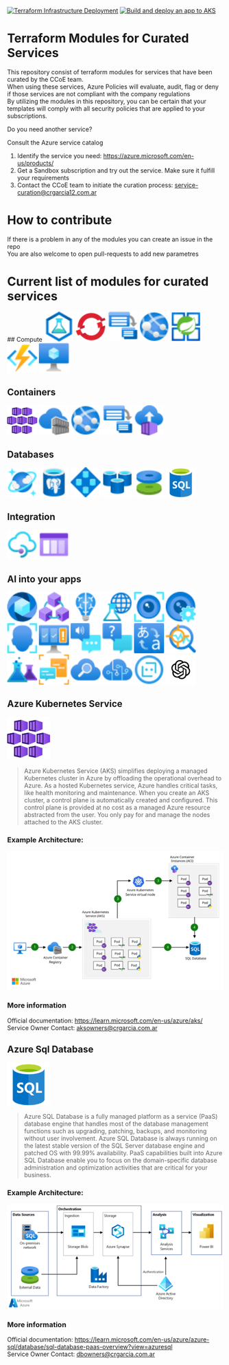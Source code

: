 [![Terraform Infrastructure Deployment](https://github.com/crgarcia12/azure-aks-advanced/actions/workflows/infra.yml/badge.svg)](https://github.com/crgarcia12/azure-aks-advanced/actions/workflows/infra.yml)
[![Build and deploy an app to AKS](https://github.com/crgarcia12/azure-aks-advanced/actions/workflows/app.yml/badge.svg)](https://github.com/crgarcia12/azure-aks-advanced/actions/workflows/app.yml)
# Terraform Modules for Curated Services
This repository consist of terraform modules for services that have been curated by the CCoE team.</br>
When using these services, Azure Policies will evaluate, audit, flag or deny if those services are not compliant with the company regulations<br>
By utilizing the modules in this repository, you can be certain that your templates will comply with all security policies that are applied to your subscriptions.

Do you need another service?

Consult the Azure service catalog
1. Identify the service you need: https://azure.microsoft.com/en-us/products/
1. Get a Sandbox subscription and try out the service. Make sure it fulfill your requirements
1. Contact the CCoE team to initiate the curation process: service-curation@crgarcia12.com.ar

# How to contribute
If there is a problem in any of the modules you can create an issue in the repo<br>
You are also welcome to open pull-requests to add new parametres

# Current list of modules for curated services
<p float="left">
## Compute
<img src="readme-media/02423-icon-service-Load-Testing.svg" width="70" height="70" />
<img src="readme-media/03331-icon-service-Azure-Red-Hat-OpenShift.svg" width="70" height="70" />
<img src="readme-media/10031-icon-service-Batch-Accounts.svg" width="70" height="70" />
<img src="readme-media/10035-icon-service-App-Services.svg" width="70" height="70" />
<img src="readme-media/icon-service-Azure-Spring-Apps.svg" width="70" height="70" />
<img src="readme-media/icon-service-Function-Apps.svg" width="70" height="70" />
<img src="readme-media/icon-service-Virtual-Machine.svg" width="70" height="70" />

## Containers
<img src="readme-media/aks.jpg" width="70" height="70" />
<img src="readme-media/10105-icon-service-Container-Registries.svg" width="70" height="70" />
<img src="readme-media/10035-icon-service-App-Services.svg" width="70" height="70" />
<img src="readme-media/10031-icon-service-Batch-Accounts.svg" width="70" height="70" />
<img src="readme-media/icon-service-Container-Instances.svg" width="70" height="70" />

## Databases
<img src="readme-media/10121-icon-service-Azure-Cosmos-DB.svg" width="70" height="70" />
<img src="readme-media/10131-icon-service-Azure-Database-PostgreSQL-Server.svg" width="70" height="70" />
<img src="readme-media/10134-icon-service-SQL-Elastic-Pools.svg" width="70" height="70" />
<img src="readme-media/10137-icon-service-Cache-Redis.svg" width="70" height="70" />
<img src="readme-media/icon-service-Disks.svg" width="70" height="70" />
<img src="readme-media/sql.png" width="70" height="70" />

## Integration
<img src="readme-media/10042-icon-service-API-Management-Services.svg" width="70" height="70" />
<img src="readme-media/10840-icon-service-Storage-Queue.svg" width="70" height="70" />

## AI into your apps
<img src="readme-media/10854-icon-service-Media.svg" width="70" height="70" />
<img src="readme-media/block-chain.svg" width="70" height="70" />
<img src="readme-media/00028-icon-service-Batch-AI.svg" width="70" height="70" />
<img src="readme-media/00030-icon-service-Machine-Learning-Studio-(Classic)-Web-Services.svg" width="70" height="70" />
<img src="readme-media/00792-icon-service-Computer-Vision.svg" width="70" height="70" />
<img src="readme-media/00793-icon-service-Custom-Vision.svg" width="70" height="70" />
<img src="readme-media/00794-icon-service-Face-APIs.svg" width="70" height="70" />
<img src="readme-media/00795-icon-service-Content-Moderators.svg" width="70" height="70" />
<img src="readme-media/00797-icon-service-Speech-Services.svg" width="70" height="70" />
<img src="readme-media/00799-icon-service-QnA-Makers.svg" width="70" height="70" />
<img src="readme-media/00800-icon-service-Translator-Text.svg" width="70" height="70" />
<img src="readme-media/00814-icon-service-Anomaly-Detector.svg" width="70" height="70" />
<img src="readme-media/01239-icon-service-Azure-Experimentation-Studio.svg" width="70" height="70" />
<img src="readme-media/02876-icon-service-Language.svg" width="70" height="70" />
<img src="readme-media/10044-icon-service-Cognitive-Search.svg" width="70" height="70" />
<img src="readme-media/10162-icon-service-Cognitive-Services.svg" width="70" height="70" />
<img src="readme-media/10165-icon-service-Bot-Services.svg" width="70" height="70" />
<img src="readme-media/aoai.png" width="70" height="70" />
</p>

## Azure Kubernetes Service
<img src="readme-media/aks.jpg" width="100" height="100" /><br/>
>Azure Kubernetes Service (AKS) simplifies deploying a managed Kubernetes cluster in Azure by offloading the operational overhead to Azure. As a hosted Kubernetes service, Azure handles critical tasks, like health monitoring and maintenance. When you create an AKS cluster, a control plane is automatically created and configured. This control plane is provided at no cost as a managed Azure resource abstracted from the user. You only pay for and manage the nodes attached to the AKS cluster.

### Example Architecture:<br/>
![](readme-media/aks-arch.svg)


### More information
Official documentation: https://learn.microsoft.com/en-us/azure/aks/</br>
Service Owner Contact: aksowners@crgarcia.com.ar

## Azure Sql Database
<img src="readme-media/sql.png" width="100" height="100" /><br/>
>Azure SQL Database is a fully managed platform as a service (PaaS) database engine that handles most of the database management functions such as upgrading, patching, backups, and monitoring without user involvement. Azure SQL Database is always running on the latest stable version of the SQL Server database engine and patched OS with 99.99% availability. PaaS capabilities built into Azure SQL Database enable you to focus on the domain-specific database administration and optimization activities that are critical for your business.

### Example Architecture:<br/>
![](readme-media/sql-arch.png)


### More information
Official documentation: https://learn.microsoft.com/en-us/azure/azure-sql/database/sql-database-paas-overview?view=azuresql</br>
Service Owner Contact: dbowners@crgarcia.com.ar